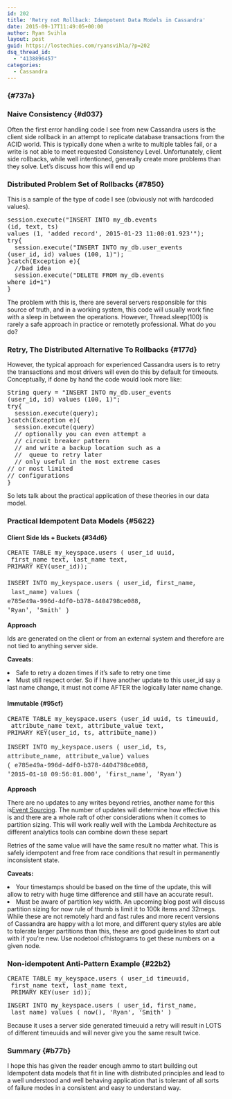 ```yaml
---
id: 202
title: 'Retry not Rollback: Idempotent Data Models in Cassandra'
date: 2015-09-17T11:49:05+00:00
author: Ryan Svihla
layout: post
guid: https://lostechies.com/ryansvihla/?p=202
dsq_thread_id:
  - "4138896457"
categories:
  - Cassandra
---
```

###  {#737a}

### Naive Consistency {#d037}

<p id="fad8">
  Often the first error handling code I see from new Cassandra users is the client side rollback in an attempt to replicate database transactions from the ACID world. This is typically done when a write to multiple tables fail, or a write is not able to meet requested Consistency Level. Unfortunately, client side rollbacks, while well intentioned, generally create more problems than they solve. Let’s discuss how this will end up
</p>

### Distributed Problem Set of Rollbacks {#7850}

<p id="c7fd">
  This is a sample of the type of code I see (obviously not with hardcoded values).
</p>

<pre name="511f">session.execute("INSERT INTO my_db.events 
(id, text, ts) 
values (1, 'added record', 2015-01-23 11:00:01.923'");
try{
  session.execute("INSERT INTO my_db.user_events 
(user_id, id) values (100, 1)");
}catch(Exception e){
  //bad idea 
  session.execute("DELETE FROM my_db.events 
where id=1")
}</pre>

<p id="e4b6">
  The problem with this is, there are several servers responsible for this source of truth, and in a working system, this code will usually work fine with a sleep in between the operations. However, Thread.sleep(100) is rarely a safe approach in practice or remotetly professional. What do you do?
</p>

### Retry, The Distributed Alternative To Rollbacks {#177d}

<p id="df6d">
  However, the typical approach for experienced Cassandra users is to retry the transactions and most drivers will even do this by default for timeouts. Conceptually, if done by hand the code would look more like:
</p>

<pre name="ace3">String query = "INSERT INTO my_db.user_events 
(user_id, id) values (100, 1)";
try{
  session.execute(query);
}catch(Exception e){
  session.execute(query)
  // optionally you can even attempt a
  // circuit breaker pattern
  // and write a backup location such as a
  //  queue to retry later
  // only useful in the most extreme cases 
// or most limited          
// configurations
}</pre>

<p id="bb2d">
  So lets talk about the practical application of these theories in our data model.
</p>

### Practical Idempotent Data Models {#5622}

#### Client Side Ids + Buckets {#34d6}

<pre name="95d4">CREATE TABLE my_keyspace.users ( user_id uuid,
 first_name text, last_name text, 
PRIMARY KEY(user_id));
<span style="color: #222222; font-family: 'Courier 10 Pitch', Courier, monospace; line-height: 21px;">
INSERT INTO my_keyspace.users ( user_id, first_name,
 last_name) values ( 
e785e49a-996d-4df0-b378-4404798ce088, 
'Ryan', 'Smith' )</span></pre>

<p id="b272">
  <strong>Approach</strong>
</p>

<p id="ccb9">
  Ids are generated on the client or from an external system and therefore are not tied to anything server side.
</p>

<p id="8d7e">
  <strong>Caveats</strong>:
</p>

<li id="d463">
  Safe to retry a dozen times if it’s safe to retry one time
</li>
<li id="2661">
  Must still respect order. So if I have another update to this user_id say a last name change, it must not come AFTER the logically later name change.
</li>

#### Immutable {#95cf}

<pre name="ac4d">CREATE TABLE my_keyspace.users (user_id uuid, ts timeuuid,
 attribute_name text, attribute_value text, 
PRIMARY KEY(user_id, ts, attribute_name))

<span style="color: #222222; font-family: 'Courier 10 Pitch', Courier, monospace; line-height: 21px;">INSERT INTO my_keyspace.users ( user_id, ts, 
attribute_name, attribute_value) values 
( e785e49a-996d-4df0-b378-4404798ce088, 
'2015-01-10 09:56:01.000', 'first_name', 'Ryan')</span></pre>

<p id="692d">
  <strong>Approach</strong>
</p>

<p id="bc09">
  There are no updates to any writes beyond retries, another name for this is<a href="http://martinfowler.com/eaaDev/EventSourcing.html" rel="nofollow" data-href="http://martinfowler.com/eaaDev/EventSourcing.html">Event Sourcing</a>. The number of updates will determine how effective this is and there are a whole raft of other considerations when it comes to partition sizing. This will work really well with the Lambda Architecture as different analytics tools can combine down these separt
</p>

<p id="b495">
  Retries of the same value will have the same result no matter what. This is safely idempotent and free from race conditions that result in permanently inconsistent state.
</p>

<p id="96e0">
  <strong>Caveats:</strong>
</p>

<li id="e643">
  Your timestamps should be based on the time of the update, this will allow to retry with huge time difference and still have an accurate result.
</li>
<li id="c22a">
  Must be aware of partition key width. An upcoming blog post will discuss partition sizing for now rule of thumb is limit it to 100k items and 32megs. While these are not remotely hard and fast rules and more recent versions of Cassandra are happy with a lot more, and different query styles are able to tolerate larger partitions than this, these are good guidelines to start out with if you’re new. Use nodetool cfhistograms <keyspace> <table> to get these numbers on a given node.
</li>

### Non-idempotent Anti-Pattern Example {#22b2}

<pre name="e8cb">CREATE TABLE my_keyspace.users ( user_id timeuuid,
 first_name text, last_name text,
 PRIMARY KEY(user_id));</pre>

<pre name="d1f2">INSERT INTO my_keyspace.users ( user_id, first_name,
 last_name) values ( now(), 'Ryan', 'Smith' )</pre>

<p id="f203">
  Because it uses a server side generated timeuuid a retry will result in LOTS of different timeuuids and will never give you the same result twice.
</p>

### Summary {#b77b}

<p id="c159">
  I hope this has given the reader enough ammo to start building out Idempotent data models that fit in line with distributed principles and lead to a well understood and well behaving application that is tolerant of all sorts of failure modes in a consistent and easy to understand way.
</p>
